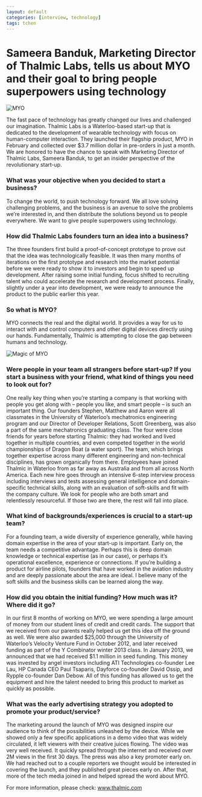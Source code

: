```yaml
---
layout: default
categories: [interview, technology]
tags: tchen
---
```

# Sameera Banduk, Marketing Director of Thalmic Labs, tells us about MYO and their goal to bring people superpowers using technology

![MYO](http://c3inspire.com/wp-content/uploads/2013/06/MYO-300x198.jpg)

The fast pace of technology has greatly changed our lives and challenged our imagination. Thalmic Labs is a Waterloo-based start-up that is dedicated to the development of wearable technology with focus on human-computer interaction. They launched their flagship product, MYO in February and collected over $3.7 million dollar in pre-orders in just a month. We are honored to have the chance to speak with Marketing Director of Thalmic Labs, Sameera Banduk, to get an insider perspective of the revolutionary start-up.

### What was your objective when you decided to start a business?
To change the world, to push technology forward. We all love solving challenging problems, and the business is an avenue to solve the problems we’re interested in, and then distribute the solutions beyond us to people everywhere. We want to give people superpowers using technology.

### How did Thalmic Labs founders turn an idea into a business?
The three founders first build a proof-of-concept prototype to prove out that the idea was technologically feasible. It was then many months of iterations on the first prototype and research into the market potential before we were ready to show it to investors and begin to speed up development. After raising some initial funding, focus shifted to recruiting talent who could accelerate the research and development process. Finally, slightly under a year into development, we were ready to announce the product to the public earlier this year.

### So what is MYO?
MYO connects the real and the digital world. It provides a way for us to interact with and control computers and other digital devices directly using our hands. Fundamentally, Thalmic is attempting to close the gap between humans and technology.

![Magic of MYO](http://c3inspire.com/wp-content/uploads/2013/06/MYO-2-300x169.png)

### Were people in your team all strangers before start-up? If you start a business with your friend, what kind of things you need to look out for?

One really key thing when you’re starting a company is that working with people you get along with – people you like, and smart people – is such an important thing. Our founders Stephen, Matthew and Aaron were all classmates in the University of Waterloo’s mechatronics engineering program and our Director of Developer Relations, Scott Greenberg, was also a part of the same mechatronics graduating class. The four were close friends for years before starting Thalmic: they had worked and lived together in multiple countries, and even competed together in the world championships of Dragon Boat (a water sport). The team, which brings together expertise across many different engineering and non-technical disciplines, has grown organically from there. Employees have joined Thalmic in Waterloo from as far away as Australia and from all across North America. Each new hire goes through an intensive 6-step interview process including interviews and tests assessing general intelligence and domain-specific technical skills, along with an evaluation of soft-skills and fit with the company culture. We look for people who are both smart and relentlessly resourceful. If those two are there, the rest will fall into place.

### What kind of backgrounds/experiences is crucial to a start-up team?
For a founding team, a wide diversity of experience generally, while having domain expertise in the area of your start-up is important. Early on, the team needs a competitive advantage. Perhaps this is deep domain knowledge or technical expertise (as in our case), or perhaps it’s operational excellence, experience or connections. If you’re building a product for airline pilots, founders that have worked in the aviation industry and are deeply passionate about the area are ideal. I believe many of the soft skills and the business skills can be learned along the way.

### How did you obtain the initial funding? How much was it? Where did it go?
In our first 8 months of working on MYO, we were spending a large amount of money from our student lines of credit and credit cards. The support that we received from our parents really helped us get this idea off the ground as well. We were also awarded $25,000 through the University of Waterloo’s Velocity Venture Fund in October 2012, and later received funding as part of the Y Combinator winter 2013 class. In January 2013, we announced that we had received $1.1 million in seed funding. This money was invested by angel investors including ATI Technologies co-founder Lee Lau, HP Canada CEO Paul Tsaparis, Dayforce co-founder David Ossip, and Rypple co-founder Dan Debow. All of this funding has allowed us to get the equipment and hire the talent needed to bring this product to market as quickly as possible.

### What was the early advertising strategy you adopted to promote your product/service?
The marketing around the launch of MYO was designed inspire our audience to think of the possibilities unleashed by the device. While we showed only a few specific applications in a demo video that was widely circulated, it left viewers with their creative juices flowing. The video was very well received. It quickly spread through the internet and received over 2M views in the first 30 days. The press was also a key promoter early on. We had reached out to a couple reporters we thought would be interested in covering the launch, and they published great pieces early on. After that, more of the tech media joined in and helped spread the word about MYO.

For more information, please check: www.thalmic.com
